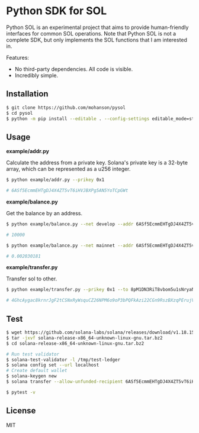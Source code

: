# Python SDK for SOL

Python SOL is an experimental project that aims to provide human-friendly interfaces for common SOL operations. Note that Python SOL is not a complete SDK, but only implements the SOL functions that I am interested in.

Features:

- No third-party dependencies. All code is visible.
- Incredibly simple.

## Installation

```sh
$ git clone https://github.com/mohanson/pysol
$ cd pysol
$ python -m pip install --editable . --config-settings editable_mode=strict
```

## Usage

**example/addr.py**

Calculate the address from a private key. Solana's private key is a 32-byte array, which can be represented as a u256 integer.

```sh
$ python example/addr.py --prikey 0x1

# 6ASf5EcmmEHTgDJ4X4ZT5vT6iHVJBXPg5AN5YoTCpGWt
```

**example/balance.py**

Get the balance by an address.

```sh
$ python example/balance.py --net develop --addr 6ASf5EcmmEHTgDJ4X4ZT5vT6iHVJBXPg5AN5YoTCpGWt

# 10000

$ python example/balance.py --net mainnet --addr 6ASf5EcmmEHTgDJ4X4ZT5vT6iHVJBXPg5AN5YoTCpGWt

# 0.002030181
```

**example/transfer.py**

Transfer sol to other.

```sh
$ python example/transfer.py --prikey 0x1 --to 8pM1DN3RiT8vbom5u1sNryaNT1nyL8CTTW3b5PwWXRBH --value 0.05

# 4GhcAygac8krnrJgF2tCSNxRyWsquCZ26NPM6o9oP3bPQFkAzi22CGn9RszBXzqPErujVxwzenTHoTMHuiZm98Wu
```

## Test

```sh
$ wget https://github.com/solana-labs/solana/releases/download/v1.18.15/solana-release-x86_64-unknown-linux-gnu.tar.bz2
$ tar -jxvf solana-release-x86_64-unknown-linux-gnu.tar.bz2
$ cd solana-release-x86_64-unknown-linux-gnu.tar.bz2

# Run test validator
$ solana-test-validator -l /tmp/test-ledger
$ solana config set --url localhost
# Create default wallet
$ solana-keygen new
$ solana transfer --allow-unfunded-recipient 6ASf5EcmmEHTgDJ4X4ZT5vT6iHVJBXPg5AN5YoTCpGWt 10000

$ pytest -v
```

## License

MIT
